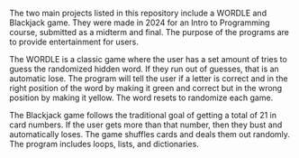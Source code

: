 The two main projects listed in this repository include a WORDLE and Blackjack game. They were made in 2024 for an Intro to Programming course, submitted as a midterm and final.
The purpose of the programs are to provide entertainment for users.

The WORDLE is a classic game where the user has a set amount of tries to guess the randomized hidden word. If they run out of guesses, that is an automatic lose. The program will
tell the user if a letter is correct and in the right position of the word by making it green and correct but in the wrong position by making it yellow. The word resets to randomize each game.

The Blackjack game follows the traditional goal of getting a total of 21 in card numbers. If the user gets more than that number, then they bust and automatically loses. The game shuffles cards
and deals them out randomly. The program includes loops, lists, and dictionaries.
